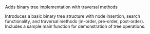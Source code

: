 Adds binary tree implementation with traversal methods

Introduces a basic binary tree structure with node insertion, 
search functionality, and traversal methods (in-order, pre-order, 
post-order). Includes a sample main function for demonstration 
of tree operations.
